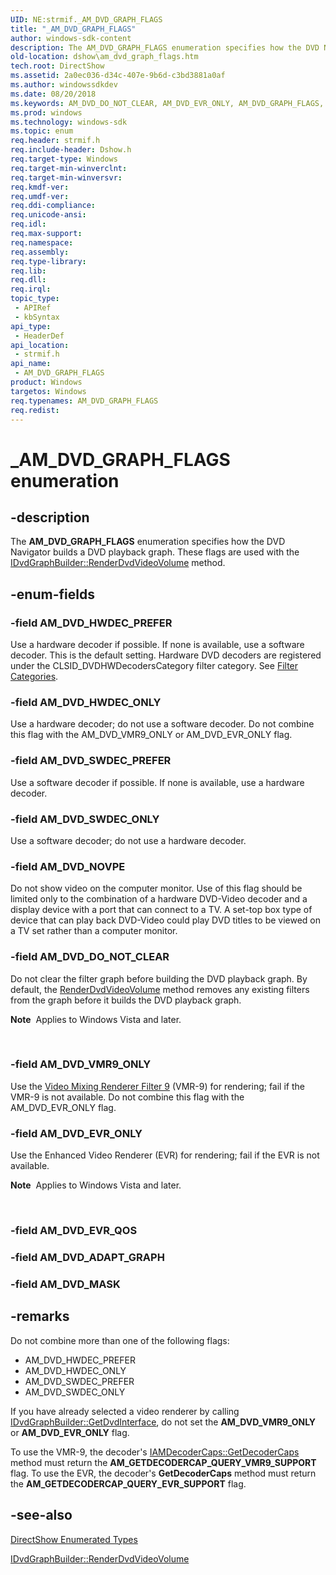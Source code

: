 ```yaml
---
UID: NE:strmif._AM_DVD_GRAPH_FLAGS
title: "_AM_DVD_GRAPH_FLAGS"
author: windows-sdk-content
description: The AM_DVD_GRAPH_FLAGS enumeration specifies how the DVD Navigator builds a DVD playback graph. These flags are used with the IDvdGraphBuilder::RenderDvdVideoVolume method.
old-location: dshow\am_dvd_graph_flags.htm
tech.root: DirectShow
ms.assetid: 2a0ec036-d34c-407e-9b6d-c3bd3881a0af
ms.author: windowssdkdev
ms.date: 08/20/2018
ms.keywords: AM_DVD_DO_NOT_CLEAR, AM_DVD_EVR_ONLY, AM_DVD_GRAPH_FLAGS, AM_DVD_GRAPH_FLAGS , AM_DVD_GRAPH_FLAGS enumeration [DirectShow], AM_DVD_GRAPH_FLAGSEnumeration, AM_DVD_HWDEC_ONLY, AM_DVD_HWDEC_PREFER, AM_DVD_NOVPE, AM_DVD_SWDEC_ONLY, AM_DVD_SWDEC_PREFER, AM_DVD_VMR9_ONLY, _AM_DVD_GRAPH_FLAGS, dshow.am_dvd_graph_flags, strmif/AM_DVD_DO_NOT_CLEAR, strmif/AM_DVD_EVR_ONLY, strmif/AM_DVD_GRAPH_FLAGS, strmif/AM_DVD_HWDEC_ONLY, strmif/AM_DVD_HWDEC_PREFER, strmif/AM_DVD_NOVPE, strmif/AM_DVD_SWDEC_ONLY, strmif/AM_DVD_SWDEC_PREFER, strmif/AM_DVD_VMR9_ONLY
ms.prod: windows
ms.technology: windows-sdk
ms.topic: enum
req.header: strmif.h
req.include-header: Dshow.h
req.target-type: Windows
req.target-min-winverclnt: 
req.target-min-winversvr: 
req.kmdf-ver: 
req.umdf-ver: 
req.ddi-compliance: 
req.unicode-ansi: 
req.idl: 
req.max-support: 
req.namespace: 
req.assembly: 
req.type-library: 
req.lib: 
req.dll: 
req.irql: 
topic_type:
 - APIRef
 - kbSyntax
api_type:
 - HeaderDef
api_location:
 - strmif.h
api_name:
 - AM_DVD_GRAPH_FLAGS
product: Windows
targetos: Windows
req.typenames: AM_DVD_GRAPH_FLAGS
req.redist: 
---
```


# _AM_DVD_GRAPH_FLAGS enumeration


## -description



The <b>AM_DVD_GRAPH_FLAGS</b> enumeration specifies how the DVD Navigator builds a DVD playback graph. These flags are used with the <a href="https://msdn.microsoft.com/731d2f4b-2a54-451a-8d98-b5fdf47c1dc8">IDvdGraphBuilder::RenderDvdVideoVolume</a> method.




## -enum-fields




### -field AM_DVD_HWDEC_PREFER

Use a hardware decoder if possible. If none is available, use a software decoder. This is the default setting. Hardware DVD decoders are registered under the CLSID_DVDHWDecodersCategory filter category. See <a href="https://msdn.microsoft.com/cab4e2c9-eab9-4836-adfc-870490ca5b6b">Filter Categories</a>.


### -field AM_DVD_HWDEC_ONLY

Use a hardware decoder; do not use a software decoder. Do not combine this flag with the AM_DVD_VMR9_ONLY or AM_DVD_EVR_ONLY flag.


### -field AM_DVD_SWDEC_PREFER

Use a software decoder if possible. If none is available, use a hardware decoder.


### -field AM_DVD_SWDEC_ONLY

Use a software decoder; do not use a hardware decoder.


### -field AM_DVD_NOVPE

Do not show video on the computer monitor. Use of this flag should be limited only to the combination of a hardware DVD-Video decoder and a display device with a port that can connect to a TV. A set-top box type of device that can play back DVD-Video could play DVD titles to be viewed on a TV set rather than a computer monitor.


### -field AM_DVD_DO_NOT_CLEAR

Do not clear the filter graph before building the DVD playback graph. By default, the <a href="https://msdn.microsoft.com/731d2f4b-2a54-451a-8d98-b5fdf47c1dc8">RenderDvdVideoVolume</a> method removes any existing filters from the graph before it builds the DVD playback graph. <div class="alert"><b>Note</b>  Applies to Windows Vista and later.</div>
<div> </div>



### -field AM_DVD_VMR9_ONLY

Use the <a href="https://msdn.microsoft.com/3885cca2-74b1-4066-8ecb-84c9841f9e66">Video Mixing Renderer Filter 9</a> (VMR-9) for rendering; fail if the VMR-9 is not available. Do not combine this flag with the AM_DVD_EVR_ONLY flag.


### -field AM_DVD_EVR_ONLY

Use the Enhanced Video Renderer (EVR) for rendering; fail if the EVR is not available. <div class="alert"><b>Note</b>  Applies to Windows Vista and later.</div>
<div> </div>



### -field AM_DVD_EVR_QOS


### -field AM_DVD_ADAPT_GRAPH


### -field AM_DVD_MASK




## -remarks



Do not combine more than one of the following flags:

<ul>
<li>AM_DVD_HWDEC_PREFER</li>
<li>AM_DVD_HWDEC_ONLY</li>
<li>AM_DVD_SWDEC_PREFER</li>
<li>AM_DVD_SWDEC_ONLY</li>
</ul>
If you have already selected a video renderer by calling <a href="https://msdn.microsoft.com/e16cb767-87a9-49f6-a3a7-88166f2abe73">IDvdGraphBuilder::GetDvdInterface</a>, do not set the <b>AM_DVD_VMR9_ONLY</b> or <b>AM_DVD_EVR_ONLY</b> flag.

To use the VMR-9, the decoder's <a href="https://msdn.microsoft.com/727db98f-96a1-4fe1-8315-0280541817c2">IAMDecoderCaps::GetDecoderCaps</a> method must return the <b>AM_GETDECODERCAP_QUERY_VMR9_SUPPORT</b> flag. To use the EVR, the decoder's <b>GetDecoderCaps</b> method must return the <b>AM_GETDECODERCAP_QUERY_EVR_SUPPORT</b> flag.




## -see-also




<a href="https://msdn.microsoft.com/74467006-b077-49c0-8573-f939ac3d3444">DirectShow Enumerated Types</a>



<a href="https://msdn.microsoft.com/731d2f4b-2a54-451a-8d98-b5fdf47c1dc8">IDvdGraphBuilder::RenderDvdVideoVolume</a>
 

 


